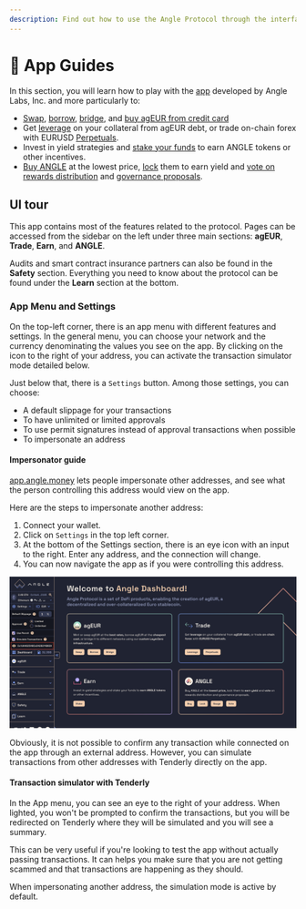 ```yaml
---
description: Find out how to use the Angle Protocol through the interface at https://app.angle.money
---
```


# 📔 App Guides

In this section, you will learn how to play with the [app](https://app.angle.money) developed by Angle Labs, Inc. and more particularly to:

- [Swap](/guides/app-guides/agEUR/swap.md), [borrow](/guides/app-guides/agEUR/borrow.md), [bridge](/guides/app-guides/agEUR/bridge.md), and [buy agEUR from credit card](agEUR/on-ramp-off-ramp.md)
- Get [leverage](/guides/app-guides/trade/leverage.md) on your collateral from agEUR debt, or trade on-chain forex with EURUSD [Perpetuals](trade/perpetuals.md).
- Invest in yield strategies and [stake your funds](earn/staking.md) to earn ANGLE tokens or other incentives.
- [Buy ANGLE](ANGLE/buy.md) at the lowest price, [lock](ANGLE/lock.md) them to earn yield and [vote on rewards distribution](ANGLE/gauges-voting.md) and [governance proposals](ANGLE/snapshot-votes.md).

## UI tour

This app contains most of the features related to the protocol. Pages can be accessed from the sidebar on the left under three main sections: **agEUR**, **Trade**, **Earn**, and **ANGLE**.

Audits and smart contract insurance partners can also be found in the **Safety** section. Everything you need to know about the protocol can be found under the **Learn** section at the bottom.

### App Menu and Settings

On the top-left corner, there is an app menu with different features and settings. In the general menu, you can choose your network and the currency denominating the values you see on the app. By clicking on the icon to the right of your address, you can activate the transaction simulator mode detailed below.

Just below that, there is a `Settings` button. Among those settings, you can choose:

- A default slippage for your transactions
- To have unlimited or limited approvals
- To use permit signatures instead of approval transactions when possible
- To impersonate an address

#### Impersonator guide

[app.angle.money](https://app.angle.money) lets people impersonate other addresses, and see what the person controlling this address would view on the app.

Here are the steps to impersonate another address:

1. Connect your wallet.
2. Click on `Settings` in the top left corner.
3. At the bottom of the Settings section, there is an eye icon with an input to the right. Enter any address, and the connection will change.
4. You can now navigate the app as if you were controlling this address.

![Impersonator](/.gitbook/assets/impersonator.png)

Obviously, it is not possible to confirm any transaction while connected on the app through an external address. However, you can simulate transactions from other addresses with Tenderly directly on the app.

#### Transaction simulator with Tenderly

In the App menu, you can see an eye to the right of your address. When lighted, you won't be prompted to confirm the transactions, but you will be redirected on Tenderly where they will be simulated and you will see a summary.

This can be very useful if you're looking to test the app without actually passing transactions. It can helps you make sure that you are not getting scammed and that transactions are happening as they should.

When impersonating another address, the simulation mode is active by default.
